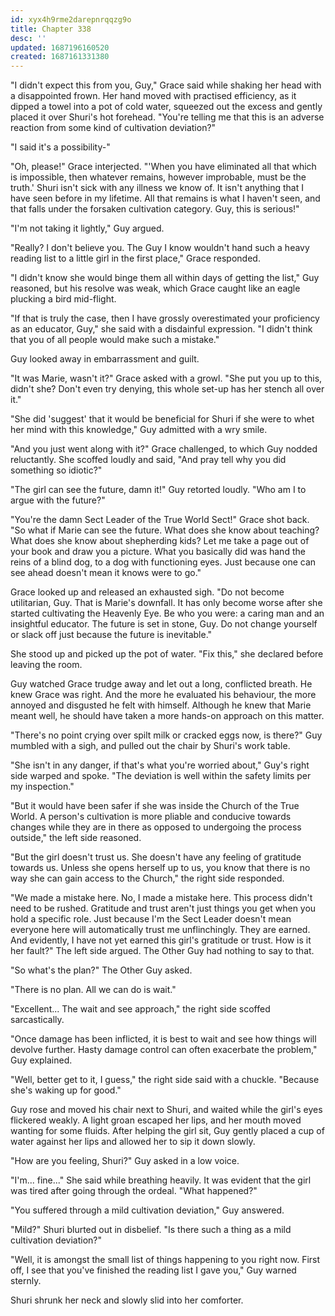 ```yaml
---
id: xyx4h9rme2darepnrqqzg9o
title: Chapter 338
desc: ''
updated: 1687196160520
created: 1687161331380
---
```


"I didn't expect this from you, Guy," Grace said while shaking her head with a disappointed frown. Her hand moved with practised efficiency, as it dipped a towel into a pot of cold water, squeezed out the excess and gently placed it over Shuri's hot forehead. "You're telling me that this is an adverse reaction from some kind of cultivation deviation?"

"I said it's a possibility-"

"Oh, please!" Grace interjected. "'When you have eliminated all that which is impossible, then whatever remains, however improbable, must be the truth.' Shuri isn't sick with any illness we know of. It isn't anything that I have seen before in my lifetime. All that remains is what I haven't seen, and that falls under the forsaken cultivation category. Guy, this is serious!"

"I'm not taking it lightly," Guy argued.

"Really? I don't believe you. The Guy I know wouldn't hand such a heavy reading list to a little girl in the first place," Grace responded.

"I didn't know she would binge them all within days of getting the list," Guy reasoned, but his resolve was weak, which Grace caught like an eagle plucking a bird mid-flight.

"If that is truly the case, then I have grossly overestimated your proficiency as an educator, Guy," she said with a disdainful expression. "I didn't think that you of all people would make such a mistake."

Guy looked away in embarrassment and guilt.

"It was Marie, wasn't it?" Grace asked with a growl. "She put you up to this, didn't she? Don't even try denying, this whole set-up has her stench all over it."

"She did 'suggest' that it would be beneficial for Shuri if she were to whet her mind with this knowledge," Guy admitted with a wry smile.

"And you just went along with it?" Grace challenged, to which Guy nodded reluctantly. She scoffed loudly and said, "And pray tell why you did something so idiotic?"

"The girl can see the future, damn it!" Guy retorted loudly. "Who am I to argue with the future?"

"You're the damn Sect Leader of the True World Sect!" Grace shot back. "So what if Marie can see the future. What does she know about teaching? What does she know about shepherding kids? Let me take a page out of your book and draw you a picture. What you basically did was hand the reins of a blind dog, to a dog with functioning eyes. Just because one can see ahead doesn't mean it knows were to go."

Grace looked up and released an exhausted sigh. "Do not become utilitarian, Guy. That is Marie's downfall. It has only become worse after she started cultivating the Heavenly Eye. Be who you were: a caring man and an insightful educator. The future is set in stone, Guy. Do not change yourself or slack off just because the future is inevitable."

She stood up and picked up the pot of water. "Fix this," she declared before leaving the room.

Guy watched Grace trudge away and let out a long, conflicted breath. He knew Grace was right. And the more he evaluated his behaviour, the more annoyed and disgusted he felt with himself. Although he knew that Marie meant well, he should have taken a more hands-on approach on this matter.

"There's no point crying over spilt milk or cracked eggs now, is there?" Guy mumbled with a sigh, and pulled out the chair by Shuri's work table.

"She isn't in any danger, if that's what you're worried about," Guy's right side warped and spoke. "The deviation is well within the safety limits per my inspection."

"But it would have been safer if she was inside the Church of the True World. A person's cultivation is more pliable and conducive towards changes while they are in there as opposed to undergoing the process outside," the left side reasoned.

"But the girl doesn't trust us. She doesn't have any feeling of gratitude towards us. Unless she opens herself up to us, you know that there is no way she can gain access to the Church," the right side responded.

"We made a mistake here. No, I made a mistake here. This process didn't need to be rushed. Gratitude and trust aren't just things you get when you hold a specific role. Just because I'm the Sect Leader doesn't mean everyone here will automatically trust me unflinchingly. They are earned. And evidently, I have not yet earned this girl's gratitude or trust. How is it her fault?" The left side argued. The Other Guy had nothing to say to that.

"So what's the plan?" The Other Guy asked.

"There is no plan. All we can do is wait."

"Excellent... The wait and see approach," the right side scoffed sarcastically.

"Once damage has been inflicted, it is best to wait and see how things will devolve further. Hasty damage control can often exacerbate the problem," Guy explained.

"Well, better get to it, I guess," the right side said with a chuckle. "Because she's waking up for good."

Guy rose and moved his chair next to Shuri, and waited while the girl's eyes flickered weakly. A light groan escaped her lips, and her mouth moved wanting for some fluids. After helping the girl sit, Guy gently placed a cup of water against her lips and allowed her to sip it down slowly.

"How are you feeling, Shuri?" Guy asked in a low voice.

"I'm... fine..." She said while breathing heavily. It was evident that the girl was tired after going through the ordeal. "What happened?"

"You suffered through a mild cultivation deviation," Guy answered.

"Mild?" Shuri blurted out in disbelief. "Is there such a thing as a mild cultivation deviation?"

"Well, it is amongst the small list of things happening to you right now. First off, I see that you've finished the reading list I gave you," Guy warned sternly.

Shuri shrunk her neck and slowly slid into her comforter.